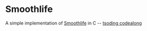 # Smoothlife

A simple implementation of [Smoothlife](https://arxiv.org/abs/1111.1567) in C -- [tsoding codealong](https://www.youtube.com/watch?v=L68_BBiuHUw)


